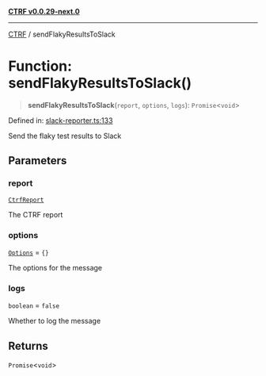 [**CTRF v0.0.29-next.0**](../README.md)

***

[CTRF](../README.md) / sendFlakyResultsToSlack

# Function: sendFlakyResultsToSlack()

> **sendFlakyResultsToSlack**(`report`, `options`, `logs`): `Promise`\<`void`\>

Defined in: [slack-reporter.ts:133](https://github.com/ctrf-io/slack-ctrf/blob/main/src/slack-reporter.ts#L133)

Send the flaky test results to Slack

## Parameters

### report

[`CtrfReport`](../interfaces/CtrfReport.md)

The CTRF report

### options

[`Options`](../interfaces/Options.md) = `{}`

The options for the message

### logs

`boolean` = `false`

Whether to log the message

## Returns

`Promise`\<`void`\>
